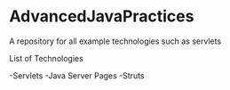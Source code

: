 # AdvancedJavaPractices
A repository for all example technologies such as servlets

List of Technologies

-Servlets
-Java Server Pages
-Struts
